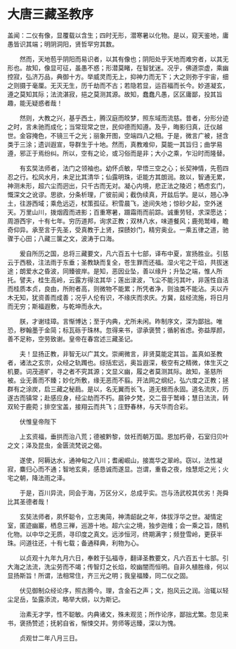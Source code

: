 # 大唐三藏圣教序

盖闻：二仪有像，显覆载以含生；四时无形，潜寒暑以化物。是以，窥天鉴地，庸愚皆识其端；明阴洞阳，贤哲罕穷其数。

　　然而，天地苞乎阴阳而易识者，以其有像也；阴阳处乎天地而难穷者，以其无形也。故知，像显可征，虽愚不惑；形潜莫睹，在智犹迷。况乎，佛道崇虚，乘幽控寂，弘济万品，典御十方。举威灵而无上，抑神力而无下；大之则弥于宇宙，细之则摄于毫厘。无灭无生，历千劫而不古；若隐若显，运百福而长今。妙道凝玄，遵之莫知其际；法流湛寂，挹之莫测其源。故知，蠢蠢凡愚，区区庸鄙，投其旨趣，能无疑惑者哉！

　　然则，大教之兴，基乎西土，腾汉庭而皎梦，照东域而流慈。昔者，分形分迹之时，言未驰而成化；当常现常之世，民仰德而知遵。及乎，晦影归真，迁仪越世。金容掩色，不镜三千之光；丽象开图，空端四八之相。于是，微言广被，拯含类于三涂；遗训遐宣，导群生于十地。然而，真教难仰，莫能一其旨归；曲学易遵，邪正于焉纷纠。所以，空有之论，或习俗而是非；大小之乘，乍沿时而隆替。

　　有玄奘法师者，法门之领袖也。幼怀贞敏，早悟三空之心；长契神情，先苞四忍之行。松风水月，未足比其清华；仙露明珠，讵能方其朗润。故以，智通无累，神测未形，超六尘而迥出，只千古而无对。凝心内境，悲正法之陵迟；栖虑玄门，慨深文之讹谬。思欲，分条析理，广彼前闻；截伪续真，开兹后学。是以，翘心净土，往游西域；乘危远迈，杖策孤征。积雪晨飞，途间失地；惊砂夕起，空外迷天。万里山川，拨烟霞而进影；百重寒暑，蹑霜雨而前踪。诚重劳轻，求深愿达；周游西宇，十有七年。穷历道邦，询求正教；双林八水，味道餐风；鹿苑鹫峰，瞻奇仰异。承至言于先圣，受真教于上贤，探赜妙门，精穷奥业。一乘五律之道，驰骤于心田；八藏三箧之文，波涛于口海。

　　爰自所历之国，总将三藏要文，凡六百五十七部，译布中夏，宣扬胜业。引慈云于西极，注法雨于东垂；圣教缺而复全，苍生罪而还福。湿火宅之干焰，共拔迷途；朗爱水之昏波，同臻彼岸。是知，恶因业坠，善以缘升；升坠之端，惟人所托。譬夫，桂生高岭，云露方得泫其华；莲出渌波，飞尘不能污其叶，非莲性自洁而桂质本贞，良由，所附者高，则微物不能累；所凭者净，则浊类不能沾。夫以卉木无知，犹资善而成善；况乎人伦有识，不缘庆而求庆。方冀，兹经流施，将日月而无穷；斯福遐敷，与乾坤而永大。

　　朕，才谢珪璋。言惭博达；至于内典，尤所未闲。昨制序文，深为鄙拙。唯恐，秽翰墨于金简；标瓦砾于珠林。忽得来书，谬承褒赞；循躬省虑。弥益厚颜，善不足称，空劳致谢。皇帝在春宫述三藏圣记。

　　夫！显扬正教，非智无以广其文。崇阐微言，非贤莫能定其旨。盖真如圣教者，诸法之玄宗，众经之轨躅也。综括宏远，奥旨遐深，极空有之精微，体生灭之机要。词茂道旷，寻之者不究其源；文显义幽，履之者莫测其际。故知，圣慈所被。业无善而不臻；妙化所敷，缘无恶而不翦。开法网之纲纪，弘六度之正教；拯群有之涂炭，启三藏之秘扃。是以，名无翼而长飞，道无根而永固。道名流庆，历遂古而镇常；赴感应身，经尘劫而不朽。晨钟夕梵，交二音于鹫峰；慧日法流，转双轮于鹿菀；排空宝盖，接翔云而共飞；庄野春林，与天华而合彩。

　　伏惟皇帝陛下

　　上玄资福，垂拱而治八荒；德被黔黎，敛衽而朝万国。恩加朽骨，石室归贝叶之文；泽及昆虫，金匮流梵说之偈。

　　遂使，阿耨达水，通神甸之八川；耆阇崛山，接嵩华之翠岭。窃以，法性凝寂，麋归心而不通；智地玄奥，感恳诚而遂显。岂谓，重昏之夜，烛慧炬之光；火宅之朝，降法雨之泽。

　　于是，百川异流，同会于海，万区分义，总成乎实。岂与汤武校其优劣！尧舜比其圣德者哉！

　　玄奘法师者，夙怀聪令，立志夷简，神清龆龀之年，体拔浮华之世。凝情定室，匿迹幽巖，栖息三禅，巡游十地。超六尘之境，独步迦维；会一乘之旨，随机化物。以中华之无质，寻印度之真文。远涉恒河，终期满字；频登雪岭，更获半珠。问道往还，十有七载；备通释典，利物为心。

　　以贞观十九年九月六日，奉敕于弘福寺，翻译圣教要文，凡六百五十七部。引大海之法流，洗尘劳而不竭；传智灯之长焰，皎幽闇而恒明。自非久植胜缘，何以显扬斯旨！所谓，法相常住，齐三光之明；我皇福臻，同二仪之固。

　　伏见御制众经论序，照古腾今。理，含金石之声；文，抱风云之润。治辄以轻尘足岳，坠露添流，略举大纲，以为斯记。

　　治素无才学，性不聪敏。内典诸文，殊未观览；所作论序，鄙拙尤繁。忽见来书，褒扬赞述；抚躬自省，惭悚交并。劳师等远臻，深以为愧。

　　贞观廿二年八月三日。